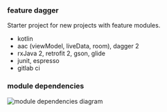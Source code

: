 ### feature dagger
Starter project for new projects with feature modules.
+ kotlin
+ aac (viewModel, liveData, room), dagger 2
+ rxJava 2, retrofit 2, gson, glide
+ junit, espresso
+ gitlab ci


### module dependencies
![module dependencies diagram](https://i.imgur.com/qC0UarK.png)